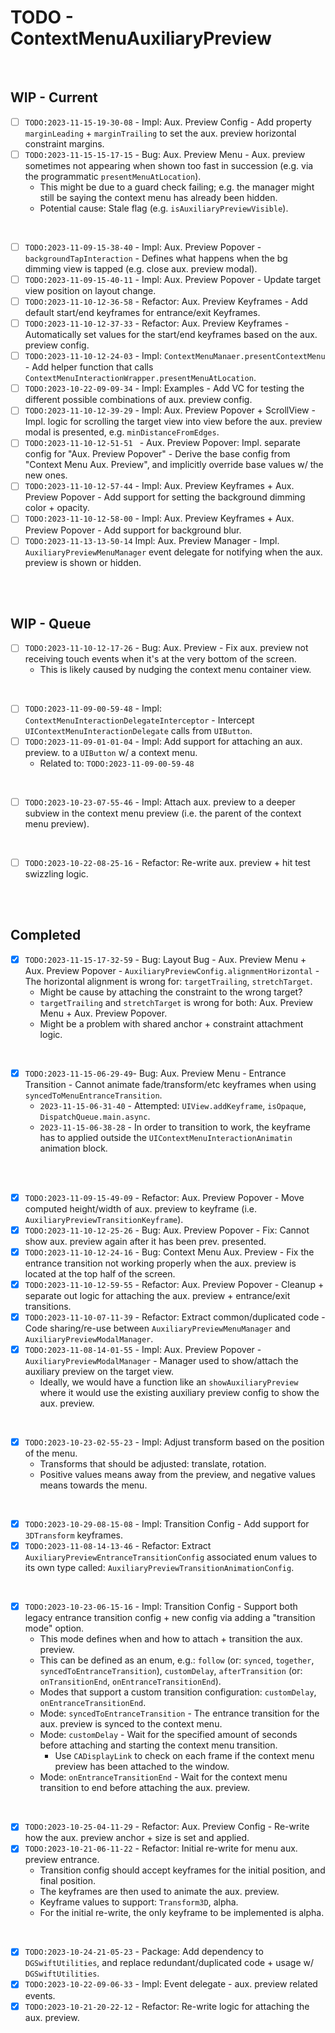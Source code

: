 # TODO - ContextMenuAuxiliaryPreview

<br>

## WIP - Current

- [ ] `TODO:2023-11-15-19-30-08` - Impl: Aux. Preview Config - Add property `marginLeading` + `marginTrailing` to set the aux. preview horizontal constraint margins.
- [ ] `TODO:2023-11-15-15-17-15` - Bug: Aux. Preview Menu - Aux. preview sometimes not appearing when shown too fast in succession (e.g. via the programmatic `presentMenuAtLocation`).
  * This might be due to a guard check failing; e.g. the manager might still be saying the context menu has already been hidden.
  * Potential cause: Stale flag (e.g. `isAuxiliaryPreviewVisible`).

<br>

- [ ] `TODO:2023-11-09-15-38-40` - Impl: Aux. Preview Popover - `backgroundTapInteraction` - Defines what happens when the bg dimming view is tapped (e.g. close aux. preview modal).
- [ ] `TODO:2023-11-09-15-40-11` - Impl: Aux. Preview Popover - Update target view position on layout change.
- [ ] `TODO:2023-11-10-12-36-58` - Refactor: Aux. Preview Keyframes - Add default start/end keyframes for entrance/exit Keyframes.
- [ ] `TODO:2023-11-10-12-37-33` - Refactor: Aux. Preview Keyframes - Automatically set values for the start/end keyframes based on the aux. preview config.
- [ ] `TODO:2023-11-10-12-24-03` - Impl: `ContextMenuManaer.presentContextMenu` - Add helper function that calls `ContextMenuInteractionWrapper.presentMenuAtLocation`. 
- [ ] `TODO:2023-10-22-09-09-34` - Impl: Examples - Add VC for testing the different possible combinations of aux. preview config.
- [ ] `TODO:2023-11-10-12-39-29` - Impl: Aux. Preview Popover + ScrollView - Impl. logic for scrolling the target view into view before the aux. preview modal is presented, e.g. `minDistanceFromEdges`.
- [ ] `TODO:2023-11-10-12-51-51 ` - Aux. Preview Popover: Impl. separate config for "Aux. Preview Popover" - Derive the base config from "Context Menu Aux. Preview", and implicitly override base values w/ the new ones.
- [ ] `TODO:2023-11-10-12-57-44` - Impl: Aux. Preview Keyframes + Aux. Preview Popover - Add support for setting the background dimming color + opacity.
- [ ] `TODO:2023-11-10-12-58-00` - Impl: Aux. Preview Keyframes + Aux. Preview Popover - Add support for background blur.
- [ ] `TODO:2023-11-13-13-50-14` Impl: Aux. Preview Manager - Impl. `AuxiliaryPreviewMenuManager` event delegate for notifying when the aux. preview is shown or hidden. 

<br><br>

## WIP - Queue

- [ ] `TODO:2023-11-10-12-17-26` - Bug: Aux. Preview - Fix aux. preview not receiving touch events when it's at the very bottom of the screen.
  * This is likely caused by nudging the context menu container view.

<br>

- [ ] `TODO:2023-11-09-00-59-48` - Impl: `ContextMenuInteractionDelegateInterceptor` - Intercept `UIContextMenuInteractionDelegate` calls from `UIButton`.
- [ ] `TODO:2023-11-09-01-01-04` - Impl: Add support for attaching an aux. preview. to a `UIButton` w/ a context menu.
  * Related to: `TODO:2023-11-09-00-59-48`

<br>

- [ ] `TODO:2023-10-23-07-55-46` - Impl: Attach aux. preview to a deeper subview in the context menu preview (i.e. the parent of the context menu preview).

<br>

- [ ] `TODO:2023-10-22-08-25-16` - Refactor: Re-write aux. preview + hit test swizzling logic.

<br><br>

## Completed

- [x] `TODO:2023-11-15-17-32-59` - Bug: Layout Bug - Aux. Preview Menu + Aux. Preview Popover - `AuxiliaryPreviewConfig.alignmentHorizontal` - The horizontal alignment is wrong for: `targetTrailing`, `stretchTarget`.
  * Might be cause by attaching the constraint to the wrong target?
  * `targetTrailing` and `stretchTarget` is wrong for both: Aux. Preview Menu + Aux. Preview Popover.
  * Might be a problem with shared anchor + constraint attachment logic.

<br>

- [x] `TODO:2023-11-15-06-29-49`- Bug: Aux. Preview Menu - Entrance Transition - Cannot animate fade/transform/etc keyframes when using `syncedToMenuEntranceTransition`.
  * `2023-11-15-06-31-40` - Attempted: `UIView.addKeyframe`, `isOpaque`, `DispatchQueue.main.async`.
  * `2023-11-15-06-38-28` - In order to transition to work, the keyframe has to applied outside the `UIContextMenuInteractionAnimatin` animation block. 

<br>

<br>

- [x] `TODO:2023-11-09-15-49-09` - Refactor: Aux. Preview Popover - Move computed height/width of aux. preview to keyframe (i.e. `AuxiliaryPreviewTransitionKeyframe`).
- [x] `TODO:2023-11-10-12-25-26` - Bug: Aux. Preview Popover - Fix: Cannot show aux. preview again after it has been prev. presented.
- [x] `TODO:2023-11-10-12-24-16` - Bug: Context Menu Aux. Preview - Fix the entrance transition not working properly when the aux. preview is located at the top half of the screen.
- [x] `TODO:2023-11-10-12-59-55` - Refactor: Aux. Preview Popover - Cleanup + separate out logic for attaching the aux. preview + entrance/exit transitions.
- [x] `TODO:2023-11-10-07-11-39` - Refactor: Extract common/duplicated code - Code sharing/re-use between `AuxiliaryPreviewMenuManager` and `AuxiliaryPreviewModalManager`.
- [x] `TODO:2023-11-08-14-01-55` - Impl: Aux. Preview Popover - `AuxiliaryPreviewModalManager` - Manager used to show/attach the auxiliary preview on the target view.
  * Ideally, we would have a function like an `showAuxiliaryPreview` where it would use the existing auxiliary preview config to show the aux. preview.

<br>

- [x] `TODO:2023-10-23-02-55-23` - Impl: Adjust transform based on the position of the menu.
  * Transforms that should be adjusted: translate, rotation.
  * Positive values means away from the preview, and negative values means towards the menu.

<br>

- [x]  `TODO:2023-10-29-08-15-08` - Impl: Transition Config - Add support for `3DTransform` keyframes.
- [x] `TODO:2023-11-08-14-13-46` - Refactor: Extract `AuxiliaryPreviewEntranceTransitionConfig` associated enum values to its own type called: `AuxiliaryPreviewTransitionAnimationConfig`.

<br>

- [x] `TODO:2023-10-23-06-15-16` - Impl: Transition Config - Support both legacy entrance transition config + new config via adding a "transition mode" option.
  * This mode defines when and how to attach + transition the aux. preview.
  * This can be defined as an enum, e.g.: `follow` (or: `synced`, `together`, `syncedToEntranceTransition`), `customDelay`, `afterTransition` (or: `onTransitionEnd`, `onEntranceTransitionEnd`).
  * Modes that support a custom transition configuration: `customDelay`, `onEntranceTransitionEnd`.
  * Mode: `syncedToEntranceTransition` - The entrance transition for the aux. preview is synced to the context menu.
  * Mode: `customDelay` - Wait for the specified amount of seconds before attaching and starting the context menu transition.
    * Use `CADisplayLink` to check on each frame if the context menu preview has been attached to the window.
  * Mode: `onEntranceTransitionEnd` - Wait for the context menu transition to end before attaching the aux. preview.

<br>

- [x] `TODO:2023-10-25-04-11-29` - Refactor: Aux. Preview Config - Re-write how the aux. preview anchor + size is set and applied.
- [x] `TODO:2023-10-21-06-11-22` - Refactor: Initial re-write for menu aux. preview entrance.
  * Transition config should accept keyframes for the initial position, and final position.
  * The keyframes are then used to animate the aux. preview.
  * Keyframe values to support: `Transform3D`, alpha.
  * For the initial re-write, the only keyframe to be implemented is alpha.

<br>

- [x] `TODO:2023-10-24-21-05-23` - Package: Add dependency to `DGSwiftUtilities`, and replace redundant/duplicated code + usage w/  `DGSwiftUtilities`. 
- [x] `TODO:2023-10-22-09-06-33` - Impl: Event delegate - aux. preview related events.
- [x] `TODO:2023-10-21-20-22-12` - Refactor: Re-write logic for attaching the aux. preview.